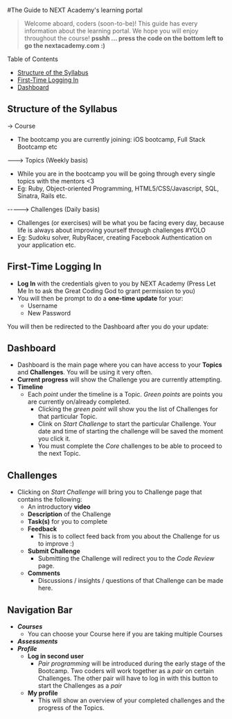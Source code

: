 #The Guide to NEXT Academy's learning portal

> Welcome aboard, coders (soon-to-be)! This guide has every information about the learning portal. We hope you will enjoy throughout the course!
**psshh ... press the code on the bottom left to go the nextacademy.com :)**

Table of Contents
* [Structure of the Syllabus](#structure-of-the-syllabus)
* [First-Time Logging In](#first-time-logging-in)
* [Dashboard](#dashboard)

## Structure of the Syllabus
-> Course
- The bootcamp you are currently joining: iOS bootcamp, Full Stack Bootcamp etc

---> Topics (Weekly basis)
- While you are in the bootcamp you will be going through every single topics with the mentors <3
- Eg: Ruby, Object-oriented Programming, HTML5/CSS/Javascript, SQL, Sinatra, Rails etc.

-----> Challenges (Daily basis)
- Challenges (or exercises) will be what you be facing every day, because life is always about improving yourself through challenges #YOLO
- Eg: Sudoku solver, RubyRacer, creating Facebook Authentication on your application etc.

## First-Time Logging In
- **Log In** with the credentials given to you by NEXT Academy (Press Let Me In to ask the Great Coding God to grant permission to you)
- You will then be prompt to do a **one-time update** for your:
  - Username
  - New Password

You will then be redirected to the Dashboard after you do your update:

## Dashboard
- Dashboard is the main page where you can have access to your **Topics** and **Challenges**. You will be using it very often.
- **Current progress** will show the Challenge you are currently attempting.
- **Timeline**
  - Each *point* under the timeline is a Topic. *Green points* are points you are currently on/already completed.
    - Clicking the *green point* will show you the list of Challenges for that particular Topic.
    - Clink on *Start Challenge* to start the particular Challenge. Your date and time of starting the challenge will be saved the moment you click it.
    - You must complete the _Core_ challenges to be able to proceed to the next Topic.

## Challenges 
- Clicking on *Start Challenge* will bring you to Challenge page that contains the following:
  - An introductory **video**
  - **Description** of the Challenge
  - **Task(s)** for you to complete
  - **Feedback**
    - This is to collect feed back from you about the Challenge for us to improve :)
  - **Submit Challenge**
    - Submitting the Challenge will redirect you to the _Code Review_ page.
  - **Comments**
    - Discussions / insights / questions of that Challenge can be made here.

## Navigation Bar
- **_Courses_**
  - You can choose your Course here if you are taking multiple Courses
- **_Assessments_**
- **_Profile_**
  - **Log in second user**
    - _Pair programming_ will be introduced during the early stage of the Bootcamp. Two coders will work together as a *pair* on certain Challenges. The other pair will have to log in with this button to start the Challenges as a *pair*
  - **My profile**
    - This will show an overview of your completed challenges and the progress of the Topics.
